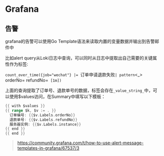 # Grafana



## 告警

grafana的告警可以使用Go Template语法来读取内置的变量数据并输出到告警邮件中

比如alert query从Loki日志中查询，可以同时从日志中提取出自己需要的关键属性作为标签:

`count_over_time({job="wechat"} |= `订单申请退款失败` | pattern `<_> orderNo=<orderNo> refundNo=<refundNo>` [1m])`

上面的查询提取了订单号、退款单号的数据，标签会存在`_value_string_`中，可以使用$values访问，在Summary中填写以下模板：

```go
{{ with $values }}
{{ range $k, $v := . }}
  订单编号: {{$v.Labels.orderNo}}
  退款单号: {{$v.Labels.refundNo}}
  服务器实例: {{$v.Labels.instance}}
{{ end }}
{{ end }}
```
> https://community.grafana.com/t/how-to-use-alert-message-templates-in-grafana/67537/3